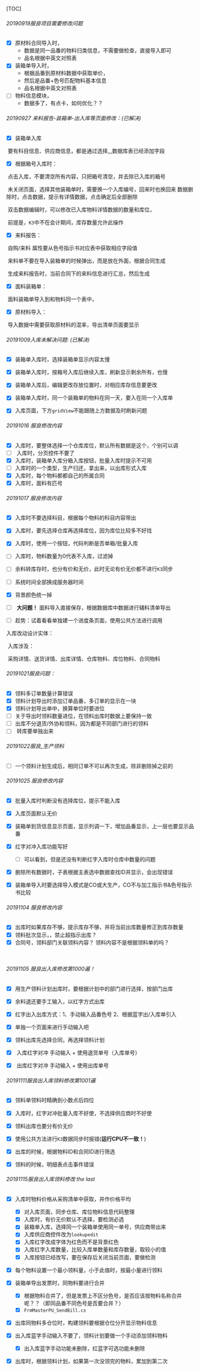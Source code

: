 [TOC]

###### 20190919服良项目需要修改问题

- [x] 原材料合同导入时，
  - 数据是同一品番的物料归类信息，不需要做检查，直接导入即可
  - 品名根据中英文对照表
- [x] 装箱单导入时，
  - 根据品番到原材料数据中获取单价，
  - 然后是品番+色号匹配物料基本信息
  - 品名根据中英文对照表
- [ ] 物料信息模块，
  - 数据多了，有点卡，如何优化？？

###### 20190927 来料报告-装箱单-出入库等页面修改：(已解决)

- [x] 装箱单入库


​	要有科目信息、供应商信息，都是通过选择,,,数据库表已经添加字段

- [x] 根据箱号入库时：


​	点击入库，不要清空所有内容，只把箱号清空，并去除已入库的箱号	

​	未关闭页面，选择其他装箱单时，需要换一个入库编号，回来时也换回来	数据删除时，点击数据，提示有详情数据，点击确定后全部删除

​	双击数据编辑时，可以修改已入库物料详情数据的数量和库位，

​	前提是，`K3`中不在会计期间，库存数量允许此操作

- [x] 来料报告：


​	自购/来料 属性要从色号指示书对应表中获取相应字段值

​	来料单不要在导入装箱单的时候弹出，而是放在外面，根据合同生成

​	生成来料报告时，当前合同下的来料信息进行汇总，然后生成

- [x] 面料装箱单：


​	面料装箱单导入到和物料同一个表中，

- [x] 原材料导入：

​	导入数据中需要获取原材料的混率，导出清单页面要显示



###### 20191009入库未解决问题:    (已解决)

- [x] ​	装箱单入库时，选择装箱单显示内容太慢
- [x] ​	装箱单入库时，按箱号入库后继续入库，刷新显示剩余所有，也慢
- [x] ​	装箱单入库后，编辑更改存放位置时，对相应库存信息要更改
- [x] ​    装箱单入库时，同一个装箱单的物料在同一天，要入在同一个入库单
- [x] ​    入库页面，下方`gridView`不能跟随上方数据及时刷新问题



###### 20191016	服良修改内容

- [x] ​	入库时，要整体选择一个仓库库位，默认所有数据是这个，个别可以调
- [ ] ​	入库时，分页控件不要了
- [x] ​	入库时，装箱单入库分箱入库按钮，批量入库时提示不可用
- [ ] ​    入库时的一个类型，生产归还，拿出来，以出库形式入库
- [x] ​    入库时，每个物料都都自己的所属合同
- [x] ​    入库时，面料有匹号

###### 20191017    服良修改内容

- [x] ​	入库时不要选择科目，根据每个物料的科目内容带出
- [x] ​	入库时，要先选择仓库再选择库位，因为库位比较多不好找
- [x] ​	入库时，使用一个按钮，代码判断是否单箱/批量入库
- [ ] ​    入库时，物料数量为0代表不入库，过滤掉
- [ ] ​	余料转库存时，也分有价和无价，此时无论有价无价都不进行`K3`同步
- [ ] ​    系统时间全部换成服务器时间
- [x] ​    背景颜色统一掉
- [ ] ​    **大问题！**  面料导入直接保存，根据数据库中数据进行辅料清单导出
- [ ] ​    趁势：试着看看单独建一个进度条页面，使用公共方法进行调用



入库改动设计实体：

​	入库涉及：

​	采购详情、送货详情、出库详情、仓库物料、库位物料、合同物料

###### 20191021服良问题：

- [x] ​	领料多订单数量计算错误
- [x] ​	领料计划导出时添加订单品番，多订单的显示在一块
- [x] ​	领料计划导出单中，换算单位时要进位
- [ ] ​	关于导出时领料数量进位，在领料出库时数据上要保持一致
- [ ] ​	出库不分退货/外协和领料，因为都是不同部门进行的领料
- [ ] ​	转库要单独出来

###### 20191022服良_生产领料

- [ ] ​	一个领料计划生成后，相同订单不可以再次生成，除非删除掉之前的

###### 20191025 服良修改内容

- [x] ​	批量入库时判断没有选择库位，提示不能入库
- [x] ​	入库页面默认无价
- [x] ​	装箱单到货信息显示页面，显示列调一下，增加品番显示，上一层也要显示品番
- [x] ​	红字对冲入库功能写好
  - [ ] 可以看到，但是还没有判断红字入库时仓库中数量的问题
- [x] ​	删除所有数据时，子表根据主表选中数据查找ID并显示，会出现错误
- [x] 装箱单导入时要选择导入模式是CO或大生产，CO不与加工指示书&色号指示书比较



###### 20191104 服良修改内容

- [x] ​	出库时如果库存不够，提示库存不够，并将当前出库数量修正到库存数量
- [x] ​	领料批次显示，，禁止超指示出库？
- [x] ​	合同号，领料部门关联领料内容？ 领料内容不是根据领料单的吗？

​	

###### 20191105 服良出入库修改第1000遍！

- [x] ​	用生产领料计划出库时，要根据计划中的部门进行选择，按部门出库
- [x] ​	余料退还要手工输入，以红字方式出库
- [x] ​	红字出入出库方式：1、手动输入品番色号 2、根据蓝字出/入库单引入
- [x] ​	单独一个页面来进行手动输入吧
- [x] ​    领料出库先选择合同，再选择领料计划
- [x] ​    入库红字对冲   手动输入 + 使用退货单号（入库单号）
- [x] ​    出库红字对冲   手动输入 + 使用出库单号  



###### 20191111服良出入库领料修改第1001遍

- [x] ​    领料单领料时精确到小数点后四位
- [x] ​    入库时，红字对冲批量入库不好使，不选择供应商时不好使
- [x] ​    领料出库也要分有价无价
- [x] ​    使用公共方法进行`K3`数据同步时报错(**运行CPU不一致！**)
- [x] ​    出库的时候，根据物料ID和合同ID进行筛选
- [x] ​    领料的时候，明细表点击事件错误



###### 20191115服良出入库领料修改 the last

- [x] ​	入库时物料价格从采购清单中获取，并作价格平均
  - [x] 对入库页面，同步仓库、库位物料信息代码整理
  - [x] 入库时，有价无价默认不选择，要检测必选
  - [x] 装箱单入库，选择同一个装箱单使用同一单号，供应商带出来
  - [x] 入库供应商控件改为`lookupedit`
  - [x] 入库红字改成字体为红色而不是背景红色
  - [x] 入库红字入库数量，比较入库单数量和库存数量，取较小的值
  - [x] 入库按钮已经改写，要在保存后关闭当前页面，要做检测
- [x] ​    每个物料设置一个最小领料量，小于此值时，按最小量进行领料
- [x] ​    装箱单导出发票时，同物料要进行合并
  - [x] ​    根据物料合并了，但是发票上不区分色号，是否应该按物料名称合并呢？？（即同品番不同色号是否要合并？）
  - [x] `FrmMasterPU_SendBill.cs`
- [x] ​    出库同物料多仓位时，构建领料要根据仓位分开显示物料信息
- [x] ​    出入库蓝字手动输入不要了，领料计划要做一个手动添加领料物料   
  - [x] 出入库蓝字手动功能未删除，红蓝字可选功能未删除
- [x] ​	出库时，根据领料计划，如果第一次没领完的物料，累加到第二次

